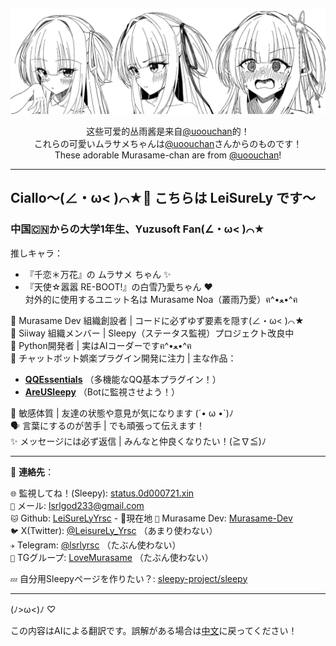 ![Kawaii Murasame!](./kawaii.jpg)

<p align="center">
这些可爱的丛雨酱是来自<a href="https://x.com/uoouchan">@uoouchan</a>的！<br>
これらの可愛いムラサメちゃんは<a href="https://x.com/uoouchan">@uoouchan</a>さんからのものです！<br>
These adorable Murasame-chan are from <a href="https://x.com/uoouchan">@uoouchan</a>! 
</p>

---

## Ciallo～(∠・ω< )⌒★👋 こちらは LeiSureLy です～

### 中国🇨🇳からの大学1年生、Yuzusoft Fan(∠・ω< )⌒★

推しキャラ：

- 『千恋＊万花』の ムラサメ ちゃん ✨
- 『天使☆嚣嚣 RE-BOOT!』の白雪乃愛ちゃん ❤️   
  対外的に使用するユニット名は Murasame Noa（叢雨乃愛）ฅ^•ﻌ•^ฅ

🎌 Murasame Dev 組織創設者 | コードに必ずゆず要素を隠す(∠・ω< )⌒★   
🐾 Siiway 組織メンバー | Sleepy（ステータス監視）プロジェクト改良中   
🐍 Python開発者 | 実はAIコーダーですฅ^•ﻌ•^ฅ   
🤖 チャットボット娯楽プラグイン開発に注力 | 主な作品：

- [**QQEssentials**](https://github.com/Murasame-Dev/nonebot-plugin-qqessentials) （多機能なQQ基本プラグイン！）
- [**AreUSleepy**](https://github.com/Murasame-Dev/nonebot-plugin-areusleepy) （Botに監視させよう！）

💭 敏感体質 | 友達の状態や意見が気になります (´• ω •`)ﾉ   
🗣️ 言葉にするのが苦手 | でも頑張って伝えます！   
✨ メッセージには必ず返信 | みんなと仲良くなりたい！(≧∇≦)ﾉ

---

📡 **連絡先**：

`🌐` 監視してね！(Sleepy): [status.0d000721.xin](https://status.0d000721.xin)  
`📧` メール: [lsrlgod233@gmail.com](mailto:lsrlgod233@gmail.com)  
`🐱` Github: [LeiSureLyYrsc](https://github.com/LeiSureLyYrsc)  - 📍現在地
`🍊` Murasame Dev: [Murasame-Dev](https://github.com/Murasame-Dev)  
`🐦` X(Twitter): [@LeisureLy_Yrsc](https://twitter.com/LeisureLy_Yrsc) （あまり使わない）  
`✈️` Telegram: [@lsrlyrsc](https://t.me/lsrlyrsc) （たぶん使わない）  
`👥` TGグループ: [LoveMurasame](https://t.me/LoveMurasame) （たぶん使わない）  

`💤` 自分用Sleepyページを作りたい？: [sleepy-project/sleepy](https://github.com/sleepy-project/sleepy)

---

(ﾉ>ω<)ﾉ ♡

この内容はAIによる翻訳です。誤解がある場合は[中文](./README.md)に戻ってください！
